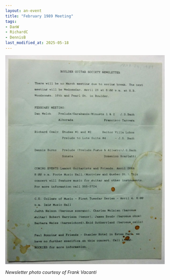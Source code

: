 ```yaml
---
layout: an-event
title: "February 1989 Meeting"
tags:
- DanW
- RichardC
- DennisB
last_modified_at: 2025-05-18
---
```

![Feb1989](/pics/19890222-Meeting.jpg)

_Newsletter photo courtesy of Frank Vacanti_
